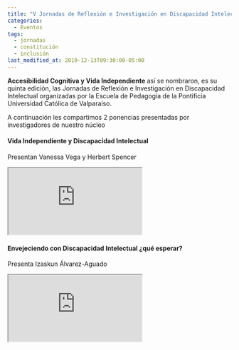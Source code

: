 ```yaml
---
title: "V Jornadas de Reflexión e Investigación en Discapacidad Intelectual"
categories:
  - Eventos
tags:
  - jornadas
  - constitución
  - inclusión
last_modified_at: 2019-12-13T09:30:00-05:00
---
```

**Accesibilidad Cognitiva y Vida Independiente** así se nombraron, es su quinta edición, las Jornadas de Reflexión e Investigación en Discapacidad Intelectual organizadas por la Escuela de Pedagogía de la Pontificia Universidad Católica de Valparaíso.

A continuación les compartimos 2 ponencias presentadas por investigadores de nuestro núcleo

#### Vida Independiente y Discapacidad Intelectual
Presentan Vanessa Vega y Herbert Spencer
<div class="embed-responsive embed-responsive-16by9">
  <iframe class="embed-responsive-item" src="https://www.youtube.com/embed/Bxe7oebvuf8"></iframe>
</div>

#### Envejeciendo con Discapacidad Intelectual ¿qué esperar?
Presenta Izaskun Álvarez-Aguado
<div class="embed-responsive embed-responsive-16by9">
  <iframe class="embed-responsive-item" src="https://www.youtube.com/embed/XzZOM2rTKZo"></iframe>
</div>